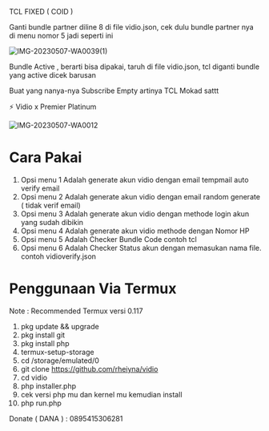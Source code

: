 TCL FIXED ( COID ) 

Ganti bundle partner diline 8 di file vidio.json, cek dulu bundle partner nya di menu nomor 5 jadi seperti ini

![IMG-20230507-WA0039(1)](https://user-images.githubusercontent.com/115182304/236690460-c1a0692e-25c7-4250-a159-673efe6679c3.jpg)

Bundle Active , berarti bisa dipakai, taruh di file vidio.json, tcl diganti bundle yang active dicek barusan

Buat yang nanya-nya Subscribe Empty artinya TCL Mokad sattt


⚡ Vidio x Premier Platinum 

![IMG-20230507-WA0012](https://user-images.githubusercontent.com/115182304/236640476-99cfb58e-7fcb-43b7-940b-fe59e4a1e4bd.jpg)

# Cara Pakai

1. Opsi menu 1 Adalah generate akun vidio dengan email tempmail auto verify email
2. Opsi menu 2 Adalah generate akun vidio dengan email random generate ( tidak verif email)
3. Opsi menu 3 Adalah generate akun vidio dengan methode login akun yang sudah dibikin
4. Opsi menu 4 Adalah generate akun vidio methode dengan Nomor HP
5. Opsi menu 5 Adalah Checker Bundle Code contoh tcl
6. Opsi menu 6 Adalah Checker Status akun dengan memasukan nama file. contoh vidioverify.json

# Penggunaan Via Termux

Note : Recommended Termux versi 0.117

1. pkg update && upgrade
2. pkg install git
3. pkg install php
4. termux-setup-storage
5. cd /storage/emulated/0
6. git clone https://github.com/rheiyna/vidio
7. cd vidio
8. php installer.php
9. cek versi php mu dan kernel mu kemudian install
10. php run.php

Donate ( DANA ) : 0895415306281
